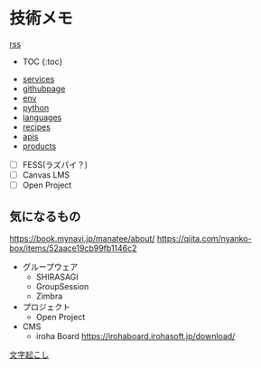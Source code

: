 # 技術メモ


[rss](https://github.com/smpi-un/knowledge/commits/main.atom)

* TOC
{:toc}

- [services](./services/)
- [githubpage](./githubpage)
- [env](./env)
- [python](./python/)
- [languages](./languages/)
- [recipes](./recipes/)
- [apis](./apis/)
- [products](./products/)

- [ ] FESS(ラズパイ？)
- [ ] Canvas LMS
- [ ] Open Project
## 気になるもの

https://book.mynavi.jp/manatee/about/
https://qiita.com/nyanko-box/items/52aace19cb99fb1146c2

- グループウェア
  - SHIRASAGI
  - GroupSession
  - Zimbra
- プロジェクト
  - Open Project
- CMS
  - iroha Board
    https://irohaboard.irohasoft.jp/download/



[文字起こし](文字起こし.ipynb)